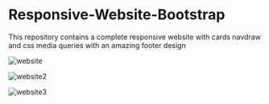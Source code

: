 # Responsive-Website-Bootstrap
This repository contains a complete responsive website with cards navdraw and css media queries with an amazing footer design

![website](https://user-images.githubusercontent.com/64765400/96461580-654c3280-11d9-11eb-884d-e2cf4cb43041.png)


![website2](https://user-images.githubusercontent.com/64765400/96461582-667d5f80-11d9-11eb-9db9-b765f50111ff.png)


![website3](https://user-images.githubusercontent.com/64765400/96461583-6715f600-11d9-11eb-849a-874222b88f68.png)
